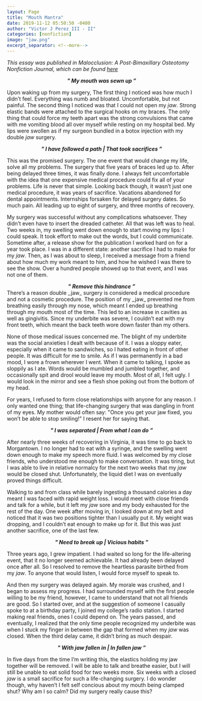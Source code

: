 ```yaml
---
layout: Page
title: "Mouth Mantra"
date: 2019-11-12 05:50:50 -0400
author: "Victor J Perez III - II"
categories: [nonfiction]
image: "jaw.png"
excerpt_separator: <!--more-->
---
```


_This essay was published in Malocclusion: A Post-Bimaxillary Osteotomy Nonfiction Journal, which can be found [here](https://victorjperez.github.io/malocclusion)_

<center><b><i>" My mouth was sewn up ”</i></b></center>

Upon waking up from my surgery, The first thing I noticed was how much I didn’t feel. Everything was numb and bloated. Uncomfortable, but not painful. The second thing I noticed was that I could not open my _jaw_. Strong elastic bands were attached to the surgical hooks on my braces. The only thing that could force my teeth apart was the strong convulsions that came with me vomiting blood all over myself while resting on my hospital bed. My lips were swollen as if my surgeon bundled in a botox injection with my double _jaw_ surgery.

<!--more-->

<center><b><i>" I have followed a path | That took sacrifices ”</i></b></center>

This was the promised surgery. The one event that would change my life, solve all my problems. The surgery that five years of braces led up to. After being delayed three times, it was finally done. I always felt uncomfortable with the idea that one expensive medical procedure could fix all of your problems. Life is never that simple. Looking back though, it wasn’t just one medical procedure, it was years of sacrifice. Vacations abandoned for dental appointments. Internships forsaken for delayed surgery dates. So much pain. All leading up to eight of surgery, and three months of recovery.

My surgery was successful without any complications whatsoever. They didn’t even have to insert the dreaded catheter. All that was left was to heal. Two weeks in, my swelling went down enough to start moving my lips: I could speak. It took effort to make out the words, but I could communicate. Sometime after, a release show for the publication I worked hard on for a year took place. I was in a different state: another sacrifice I had to make for my _jaw_. Then, as I was about to sleep, I received a message from a friend about how much my work meant to him, and how he wished I was there to see the show. Over a hundred people showed up to that event, and I was not one of them.

<center><b><i>" Remove this hindrance ”</i></b></center>
There’s a reason double _jaw_ surgery is considered a medical procedure and not a cosmetic procedure. The position of my _jaw_ prevented me from breathing easily through my nose, which meant I ended up breathing through my mouth most of the time. This led to an increase in cavities as well as gingivitis. Since my underbite was severe, I couldn’t eat with my front teeth, which meant the back teeth wore down faster than my others.

None of those medical issues concerned me. The blight of my underbite was the social anxieties I dealt with because of it. I was a sloppy eater, especially when it came to sandwiches, so I hated eating in front of other people. It was difficult for me to smile. As if I was permanently in a bad mood, I wore a frown wherever I went. When it came to talking, I spoke as sloppily as I ate. Words would be mumbled and jumbled together, and occasionally spit and drool would leave my mouth. Most of all, I felt ugly. I would look in the mirror and see a flesh shoe poking out from the bottom of my head.

For years, I refused to form close relationships with anyone for any reason. I only wanted one thing; that life-changing surgery that was dangling in front of my eyes. My mother would often say: "Once you get your jaw fixed, you won’t be able to stop smiling!” I resent her for saying that.

<center><b><i>" I was separated | From what I can do ”</i></b></center>

After nearly three weeks of recovering in Virginia, it was time to go back to Morgantown. I no longer had to eat with a syringe, and the swelling went down enough to make my speech more fluid. I was welcomed by my close friends, who understood me enough to make conversation. It was tiring, but I was able to live in relative normalcy for the next two weeks that my _jaw_ would be closed shut. Unfortunately, the liquid diet I was on eventually proved things difficult.

Walking to and from class while barely ingesting a thousand calories a day meant I was faced with rapid weight loss. I would meet with close friends and talk for a while, but it left my _jaw_ sore and my body exhausted for the rest of the day. One week after moving in, I looked down at my belt and noticed that it was two positions tighter than I usually put it. My weight was dropping, and I couldn’t eat enough to make up for it. But this was just another sacrifice, one of the last few.

<center><b><i>" Need to break up | Vicious habits ”</i></b></center>

Three years ago, I grew impatient. I had waited so long for the life-altering event, that it no longer seemed achievable. It had already been delayed once after all. So I resolved to remove the heartless parasite birthed from my _jaw_. To anyone that would listen, I would force myself to speak to.

And then my surgery was delayed again. My morale was crushed, and I began to assess my progress. I had surrounded myself with the first people willing to be my friend, however, I came to understand that not all friends are good. So I started over, and at the suggestion of someone I casually spoke to at a birthday party, I joined my college’s radio station. I started making real friends, ones I could depend on. The years passed, and eventually, I realized that the only time people recognized my underbite was when I stuck my finger in between the gap that formed when my _jaw_ was closed. When the third delay came, it didn’t bring as much despair.

<center><b><i>" With jaw fallen in | In fallen jaw ”</i></b></center>

In five days from the time I’m writing this, the elastics holding my jaw together will be removed. I will be able to talk and breathe easier, but I will still be unable to eat solid food for two weeks more. Six weeks with a closed _jaw_ is a small sacrifice for such a life-changing surgery. I do wonder though, why haven’t I felt self concious about my mouth being clamped shut? Why am I so calm? Did my surgery really cause this?
